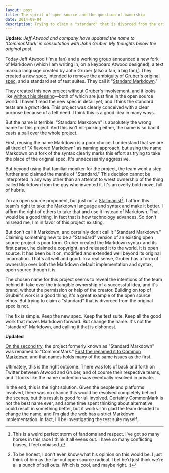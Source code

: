 ```yaml
---
layout: post
title: The spirit of open source and the question of ownership
date: 2014-09-04
description: Trying to claim a "standard" that is divorced from the original spec is not. 
---
```

**Update**: *Jeff Atwood and company have updated the name to 'CommonMark' in consultation with John Gruber. My thoughts below the original post.*

Today Jeff Atwood (I'm a fan) and a working group announced a new fork of Markdown (which I am writing in, on a keyboard Atwood designed), a text markup language created by John Gruber (also a fan, a big fan)[^1]. They created [a new spec](http://jgm.github.io/stmd/spec.html), intended to remove the ambiguity of [Gruber's original spec](http://daringfireball.net/projects/markdown/syntax), and a standard set of test suites. They call it "[Standard Markdown](http://standardmarkdown.com)." 

They created this new project without Gruber's involvement, and it looks like [without his blessing](https://twitter.com/markdown/status/507341395137658880)—both of which are just fine in the open source world. I haven't read the new spec in detail yet, and I think the standard tests are a *great* idea. This project was clearly conceived with a clear purpose because of a felt need. I think this is a good idea in many ways.

But the name is terrible. "Standard Markdown" is absolutely the wrong name for this project. And this isn't nit-picking either, the name is so bad it casts a pall over the whole project.

First, reusing the name Markdown is a poor choice. I understand that we are all tired of "X flavored Markdown" as naming approach, but using the name Markdown on a fork of the syntax clearly marks this effort as trying to take the place of the original spec. It's unnecessarily aggressive. 

But beyond using that familiar moniker for the project, the team went a step further and claimed the mantle of "Standard." This decision cannot be interpreted in any way other than an attempt to wrest ownership of the thing called Markdown from the guy who invented it. It's an overly bold move, full of hubris.

I'm an open source proponent, but just not a [Stallmanist](http://en.wikipedia.org/wiki/Richard_Stallman)[^2]. I affirm this team's right to take the Markdown language and syntax and make it better. I affirm the right of others to take that and use it instead of Markdown. That would be a good thing, in fact that is how technology advances. So don't misread me, I'm in favor of this project existing.

But don't call it Markdown, and certainly don't call it "Standard Markdown." Claiming something new to be a "Standard" version of an existing open source project is poor form. Gruber created the Markdown syntax and its first parser, he claimed a copyright, and released it to the world. It is open source. It has been built on, modified and extended well beyond its original incarnation. That's all well and good. In a real sense, Gruber has a form of ownership over both the Markdown default implementation and syntax, open source though it is.

The chosen name for this project seems to reveal the intentions of the team behind it: take over the intangible ownership of a successful idea, and it's brand, without the permission or help of the creator. Building on top of Gruber's work is a good thing, it's a great example of the open source ethos. But trying to claim a "standard" that is divorced from the original spec is not. 

The fix is simple. Keep the new spec. Keep the test suite. Keep all the good work that moves Markdown forward. But change the name. It's not the "standard" Markdown, and calling it that is dishonest. 

**Updated**

[On the second try](https://twitter.com/codinghorror/status/508027568839479297), the project formerly known as "Standard Markdown" was renamed to "CommonMark." [First the renamed it to Common Markdown](http://blog.codinghorror.com/standard-markdown-is-now-common-markdown/), and that names holds many of the same issues as the first.

Ultimately, this is the right outcome. There was lots of back and forth on Twitter between Atwood and Gruber, and of course their respective teams, and it looks like the name contention was eventually resolved in private.

In the end, this is the right solution. Given the people and platforms involved, there was no chance this would be resolved completely behind the scenes, but this result is good for all involved. Certainly CommonMark is not the best name ever, and some time spent thinking about alternative could result in something better, but it works. I'm glad the team decided to change the name, and I'm glad the web has a strict Markdown implementation. In fact, I'll be investigating the test suite myself.

[^1]: This is a weird perfect storm of fandoms and respect. I've got so many horses in this race I think it all evens out. I have so many conflicting biases, I feel unbiased.
[^2]: To be honest, I don't even know what his opinion on this would be. I just think of him as the far-out open source radical. I bet he'd just think we're all a bunch of sell outs. Which is cool, and maybe right. ;) 
